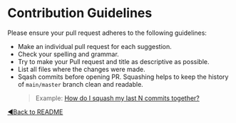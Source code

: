 # Contribution Guidelines

Please ensure your pull request adheres to the following guidelines:

- Make an individual pull request for each suggestion.
- Check your spelling and grammar.
- Try to make your Pull request and title as descriptive as possible.
- List all files where the changes were made.
- Sqash commits before opening PR. Squashing helps to keep the history of `main/master` branch clean and readable.
    > Example: [How do I squash my last N commits together?](https://stackoverflow.com/questions/5189560/how-do-i-squash-my-last-n-commits-together)

[◀Back to README](./README.md)